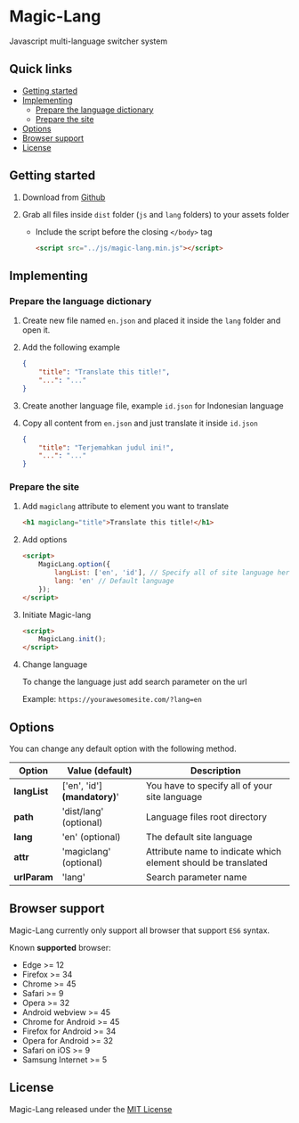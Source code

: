 # Magic-Lang

Javascript multi-language switcher system

## Quick links

- [Getting started](#getting-started)
- [Implementing](#implementing)
   - [Prepare the language dictionary](#prepare-the-language-dictionary)
   - [Prepare the site](#prepare-the-site)
- [Options](#options)
- [Browser support](#browser-support)
- [License](#license)

## Getting started

1. Download from [Github](https://github.com/magicjar/magic-lang)

2. Grab all files inside `dist` folder (`js` and `lang` folders) to your assets folder

    - Include the script before the closing `</body>` tag

        ``` html
        <script src="../js/magic-lang.min.js"></script>
        ```

## Implementing

### Prepare the language dictionary

1. Create new file named `en.json` and placed it inside the `lang` folder and open it.

2. Add the following example
    ``` json
    {
        "title": "Translate this title!",
        "...": "..."
    }
    ```
3. Create another language file, example `id.json` for Indonesian language

4. Copy all content from `en.json` and just translate it inside `id.json`
    ``` json
    {
        "title": "Terjemahkan judul ini!",
        "...": "..."
    }

### Prepare the site

1. Add `magiclang` attribute to element you want to translate
    ``` html
    <h1 magiclang="title">Translate this title!</h1>
    ```

2. Add options
    ``` html
    <script>
        MagicLang.option({
            langList: ['en', 'id'], // Specify all of site language here
            lang: 'en' // Default language
        });
    </script>
    ```

3. Initiate Magic-lang
    ``` html
    <script>
        MagicLang.init();
    </script>
    ```

4. Change language

    To change the language just add search parameter on the url 
    
    Example: `https://yourawesomesite.com/?lang=en`

## Options

You can change any default option with the following method.


Option | Value (default) | Description
------ | --------------- | -----------
**langList** | ['en', 'id'] **(mandatory)**' | You have to specify all of your site language
**path** | 'dist/lang' (optional) | Language files root directory
**lang** | 'en' (optional) | The default site language
**attr** | 'magiclang' (optional) | Attribute name to indicate which element should be translated
**urlParam** | 'lang' | Search parameter name

## Browser support

Magic-Lang currently only support all browser that support `ES6` syntax.

Known **supported** browser:
- Edge >= 12
- Firefox >= 34
- Chrome >= 45
- Safari >= 9
- Opera >= 32
- Android webview >= 45
- Chrome for Android >= 45
- Firefox for Android >= 34
- Opera for Android >= 32
- Safari on iOS >= 9
- Samsung Internet >= 5

## License

Magic-Lang released under the [MIT License](https://github.com/magicjar/magic-lang/blob/master/LICENSE)